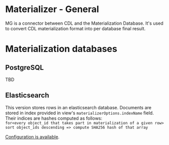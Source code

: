 # Materializer - General
MG is a connector between CDL and the Materialization Database. It's used to convert CDL materialization format into per
database final result.

# Materialization databases
## PostgreSQL
TBD

## Elasticsearch
This version stores rows in an elasticsearch database. Documents are stored in index provided in
view's `materializerOptions.indexName` field.  
Their indices are hashes computed as follows:  
`for<every object_id that takes part in materialization of a given row> sort object_ids descending => compute SHA256 hash of that array`

[Configuration is available](../configuration/materializer-general.md).
